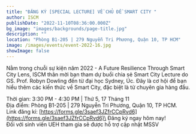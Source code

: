```yaml
---
title: "ĐĂNG KÝ [SPECIAL LECTURE] VỀ CHỦ ĐỀ SMART CITY "
author: ISCM
publishDate: "2022-11-10T08:36:00.000Z"
bg_image: "images/backgrounds/page-title.jpg"
description: "" 
location: "Phòng B1-205 | 279 Nguyễn Tri Phương, Quận 10, TP HCM"
image: /images/events/event-2022-16.jpg
showImage: false
---
```

Nằm trong chuỗi sự kiện năm 2022 - A Future Resilience Through Smart City Lens, ISCM thân mời bạn tham dự buổi chia sẻ Smart City Lecture do GS. Prof. Robyn Dowling đến từ đại học Sydney, Úc. Đây là cơ hội để bạn hiểu thêm các kiến thức về Smart City, đặc biệt là từ chuyên gia hàng đầu.

Thời gian: 3:30 PM - 4:30 PM | Thứ 5, 17 Tháng 11\
Địa điểm: Phòng B1-205 | 279 Nguyễn Tri Phương, Quận 10, TP HCM.\
Link đăng kí: [https://forms.gle/3saef3JZfrCCpRvd6](https://forms.gle/3saef3JZfrCCpRvd6)\
Đăng ký ngay hôm nay!\
Đối với sinh viên UEH tham gia sẽ được hỗ trợ cập nhật MSSV